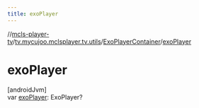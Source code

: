 ```yaml
---
title: exoPlayer
---
```

//[mcls-player-tv](../../../index.html)/[tv.mycujoo.mclsplayer.tv.utils](../index.html)/[ExoPlayerContainer](index.html)/[exoPlayer](exo-player.html)



# exoPlayer



[androidJvm]\
var [exoPlayer](exo-player.html): ExoPlayer?




